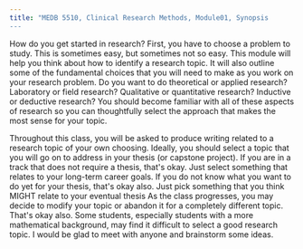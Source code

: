 ```yaml
---
title: "MEDB 5510, Clinical Research Methods, Module01, Synopsis
---
```


How do you get started in research? First, you have to choose a problem to study. This is sometimes easy, but sometimes not so easy. This module will help you think about how to identify a research topic. It will also outline some of the fundamental choices that you will need to make as you work on your research problem. Do you want to do theoretical or applied research? Laboratory or field research? Qualitative or quantitative research? Inductive or deductive research? You should become familiar with all of these aspects of research so you can thoughtfully select the approach that makes the most sense for your topic.

Throughout this class, you will be asked to produce writing related to a research topic of your own choosing. Ideally, you should select a topic that you will go on to address in your thesis (or capstone project). If you are in a track that does not require a thesis, that's okay. Just select something that relates to your long-term career goals. If you do not know what you want to do yet for your thesis, that's okay also. Just pick something that you think MIGHT relate to your eventual thesis As the class progresses, you may decide to modify your topic or abandon it for a completely different topic. That's okay also. Some students, especially students with a more mathematical background, may find it difficult to select a good research topic. I would be glad to meet with anyone and brainstorm some ideas.
